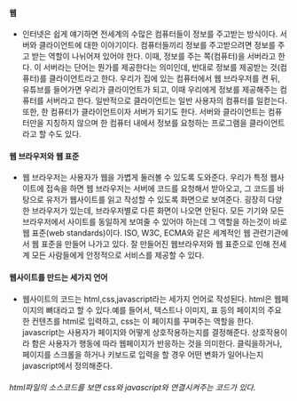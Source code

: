 #### 웹
- 인터넷은 쉽게 얘기하면 전세계의 수많은 컴퓨터들이 정보를 주고받는 방식이다. 서버와 클라이언트에 대한 이야기이다. 컴퓨터들끼리 정보를 주고받으려면 정보를 주고 받는 역할이 나뉘어져 있어야 한다. 이때, 정보를 주는 쪽(컴퓨터)을 서버라고 한다. 이 서버라는 단어는 뭔가를 제공한다는 의미인데, 반대로 정보를 제공받는 것(컴퓨터)를 클라이언트라고 한다. 우리가 집에 있는 컴퓨터에서 웹 브라우저를 켠 뒤, 유튜브를 들어가면 우리가 클라이언트가 되고, 이때 우리에게 정보를 제공해주는 컴퓨터를 서버라고 한다. 일반적으로 클라이언트는 일반 사용자의 컴퓨터를 일컫는다. 또한, 한 컴퓨터가 클라이언트이자 서버가 되기도 한다. 서버와 클라이언트는 컴퓨터만을 지칭하지 않으며 한 컴퓨터 내에서 정보를 요청하는 프로그램을 클라이언트라고 할 수도 있다.

#### 웹 브라우저와 웹 표준
- 웹 브라우저는 사용자가 웹을 가볍게 둘러볼 수 있도록 도와준다. 우리가 특정 웹사이트에 접속을 하면 웹 브라우저는 서버에 코드를 요청해서 받아오고, 그 코드를 바탕으로 유저가 웹사이트를 읽고 작성할 수 있도록 화면으로 보여준다. 굉장히 다양한 브라우저가 있는데, 브라우저별로 다른 화면이 나오면 안된다. 모든 기기와 모든 브라우저에서 사이트를 동일하게 보여줄 수 있어야 하는데 그 역할을 하는것이 바로 웹 표준(web standards)이다. ISO, W3C, ECMA와 같은 세계적인 웹 관련기관에서 웹 표준을 만들어 나가고 있다. 잘 만들어진 웹브라우저와 웹 표준으로 인해 전세계 모든 사람들에게 안정적으로 서비스를 제공할 수 있다. 

#### 웹사이트를 만드는 세가지 언어
- 웹사이트의 코드는 html,css,javascript라는 세가지 언어로 작성된다. html은 웹페이지의 뼈대라고 할 수 있다.예를 들어서, 텍스트나 이미지, 표 등의 페이지의 주요한 컨텐츠를 html로 입력하고, css는 이 페이지를 꾸며주는 역할을 한다. javascript는 사용자가 페이지와 어떻게 상호작용하는지를 결정해준다. 상호작용이라 함은 사용자가 행동에 따라 웹페이지가 반응하는 것을 의미한다. 클릭을하거나, 페이지를 스크롤을 하거나 키보드로 입력을 할 경우 어떤 변화가 일어나는지 javascript에서 정의해준다.
###### html파일의 소스코드를 보면 css와 javascript와 연결시켜주는 코드가 있다.